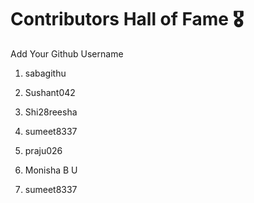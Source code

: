 # Contributors Hall of Fame 🎖
Add Your Github Username

1. sabagithu
2. Sushant042
3. Shi28reesha

4. sumeet8337
5. praju026
4. Monisha B U
5. sumeet8337









